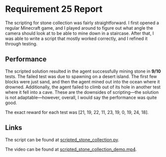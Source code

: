 # Requirement 25 Report
The scripting for stone collection was fairly straightforward.
I first opened a regular Minecraft game, and I played around to figure out what angle the camera should look at to be able to mine down in a staircase.
After that, I was able to write a script that mostly worked correctly, and I refined it through testing.

## Performance
The scripted solution resulted in the agent successfully mining stone in **9/10** tests. The failed test was due to spawning on a desert island. The first few blocks were just sand, and then the agent mined out into the ocean where it drowned. Additionally, the agent failed to climb out of its hole in another test where it fell into a cave. These are the downsides of scripting—the solution is not adaptable—however, overall, I would say the performance was quite good.

The exact reward for each test was [21, 19, 22, 11, 23, 19, 0, 19, 24, 18].

## Links
The script can be found at [scripted_stone_collection.py](https://github.com/lincolnschick/ML4MC/blob/main/docs/reports/requirement-25/scripted_stone_collection.py).

The video can be found at [scripted_stone_collection_demo.mp4](https://github.com/lincolnschick/ML4MC/blob/main/docs/reports/requirement-25/scripted_stone_collection_demo.mp4).
